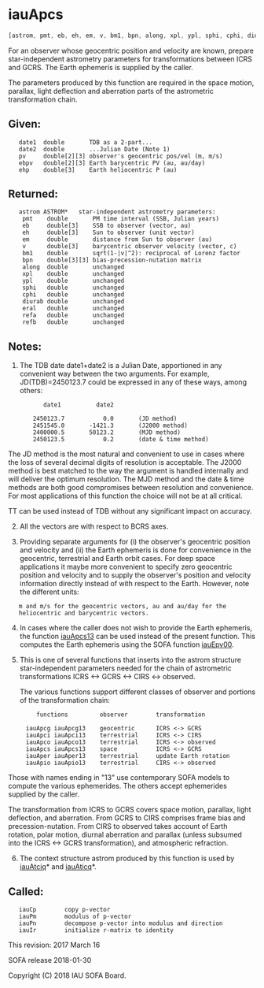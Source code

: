 # iauApcs

```js
[astrom, pmt, eb, eh, em, v, bm1, bpn, along, xpl, ypl, sphi, cphi, diurab, eral, refa, refb] = IAU.apcs(date1, date2, pv, ebpv, ehp, astrom)
```

For an observer whose geocentric position and velocity are known,
prepare star-independent astrometry parameters for transformations
between ICRS and GCRS.  The Earth ephemeris is supplied by the
caller.

The parameters produced by this function are required in the space
motion, parallax, light deflection and aberration parts of the
astrometric transformation chain.

## Given:
```
   date1  double       TDB as a 2-part...
   date2  double       ...Julian Date (Note 1)
   pv     double[2][3] observer's geocentric pos/vel (m, m/s)
   ebpv   double[2][3] Earth barycentric PV (au, au/day)
   ehp    double[3]    Earth heliocentric P (au)
```

## Returned:
```
   astrom ASTROM*   star-independent astrometry parameters:
    pmt    double       PM time interval (SSB, Julian years)
    eb     double[3]    SSB to observer (vector, au)
    eh     double[3]    Sun to observer (unit vector)
    em     double       distance from Sun to observer (au)
    v      double[3]    barycentric observer velocity (vector, c)
    bm1    double       sqrt(1-|v|^2): reciprocal of Lorenz factor
    bpn    double[3][3] bias-precession-nutation matrix
    along  double       unchanged
    xpl    double       unchanged
    ypl    double       unchanged
    sphi   double       unchanged
    cphi   double       unchanged
    diurab double       unchanged
    eral   double       unchanged
    refa   double       unchanged
    refb   double       unchanged
```

## Notes:

1) The TDB date date1+date2 is a Julian Date, apportioned in any
   convenient way between the two arguments.  For example,
   JD(TDB)=2450123.7 could be expressed in any of these ways, among
   others:

```
          date1          date2

       2450123.7           0.0       (JD method)
       2451545.0       -1421.3       (J2000 method)
       2400000.5       50123.2       (MJD method)
       2450123.5           0.2       (date & time method)
```

   The JD method is the most natural and convenient to use in cases
   where the loss of several decimal digits of resolution is
   acceptable.  The J2000 method is best matched to the way the
   argument is handled internally and will deliver the optimum
   resolution.  The MJD method and the date & time methods are both
   good compromises between resolution and convenience.  For most
   applications of this function the choice will not be at all
   critical.

   TT can be used instead of TDB without any significant impact on
   accuracy.

2) All the vectors are with respect to BCRS axes.

3) Providing separate arguments for (i) the observer's geocentric
   position and velocity and (ii) the Earth ephemeris is done for
   convenience in the geocentric, terrestrial and Earth orbit cases.
   For deep space applications it maybe more convenient to specify
   zero geocentric position and velocity and to supply the
   observer's position and velocity information directly instead of
   with respect to the Earth.  However, note the different units:
```
   m and m/s for the geocentric vectors, au and au/day for the
   heliocentric and barycentric vectors.
```

4) In cases where the caller does not wish to provide the Earth
   ephemeris, the function [iauApcs13][1] can be used instead of the
   present function.  This computes the Earth ephemeris using the
   SOFA function [iauEpv00][2].

5) This is one of several functions that inserts into the astrom
   structure star-independent parameters needed for the chain of
   astrometric transformations ICRS <-> GCRS <-> CIRS <-> observed.

   The various functions support different classes of observer and
   portions of the transformation chain:

```
        functions         observer        transformation

     iauApcg iauApcg13    geocentric      ICRS <-> GCRS
     iauApci iauApci13    terrestrial     ICRS <-> CIRS
     iauApco iauApco13    terrestrial     ICRS <-> observed
     iauApcs iauApcs13    space           ICRS <-> GCRS
     iauAper iauAper13    terrestrial     update Earth rotation
     iauApio iauApio13    terrestrial     CIRS <-> observed
```

   Those with names ending in "13" use contemporary SOFA models to
   compute the various ephemerides.  The others accept ephemerides
   supplied by the caller.

   The transformation from ICRS to GCRS covers space motion,
   parallax, light deflection, and aberration.  From GCRS to CIRS
   comprises frame bias and precession-nutation.  From CIRS to
   observed takes account of Earth rotation, polar motion, diurnal
   aberration and parallax (unless subsumed into the ICRS <-> GCRS
   transformation), and atmospheric refraction.

6) The context structure astrom produced by this function is used by
   [iauAtciq][14]* and [iauAticq][15]*.

## Called:
```
   iauCp        copy p-vector
   iauPm        modulus of p-vector
   iauPn        decompose p-vector into modulus and direction
   iauIr        initialize r-matrix to identity
```

This revision:   2017 March 16

SOFA release 2018-01-30

Copyright (C) 2018 IAU SOFA Board.

[1]: iau.apcs13.md
[2]: iau.epv00.md
[14]: iau.atciq.md
[15]: iau.aticq.md
